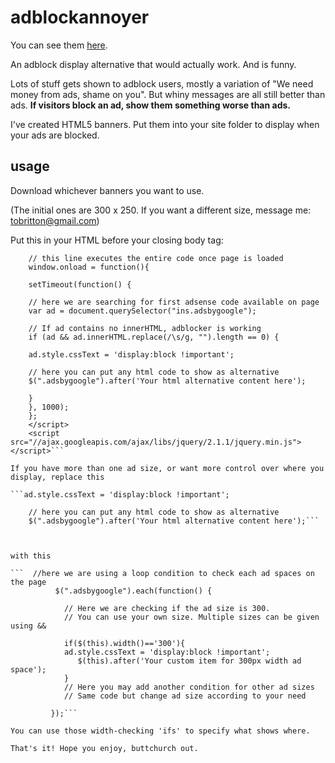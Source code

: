 #  adblockannoyer


You can see them <a href="http://www.brittonupchurch.com">here</a>.

An adblock display alternative that would actually work. And is funny.

Lots of stuff gets shown to adblock users, mostly a variation of "We need money from ads, shame on you". But whiny messages are all still better than ads.  **If visitors block an ad, show them something worse than ads.**

I've created HTML5 banners. Put them into your site folder to display when your ads are blocked.

##  usage

Download whichever banners you want to use. 

(The initial ones are 300 x 250. If you want a different size, message me: tobritton@gmail.com)

Put this in your HTML before your closing body tag:

```<script>
    // this line executes the entire code once page is loaded
    window.onload = function(){
    
    setTimeout(function() {
 
    // here we are searching for first adsense code available on page
    var ad = document.querySelector("ins.adsbygoogle");
 
    // If ad contains no innerHTML, adblocker is working
    if (ad && ad.innerHTML.replace(/\s/g, "").length == 0) {
 
    ad.style.cssText = 'display:block !important';
 
    // here you can put any html code to show as alternative
    $(".adsbygoogle").after('Your html alternative content here');
    
    }
    }, 1000);
    };
    </script>
    <script src="//ajax.googleapis.com/ajax/libs/jquery/2.1.1/jquery.min.js"></script>```

If you have more than one ad size, or want more control over where you display, replace this

```ad.style.cssText = 'display:block !important';
 
    // here you can put any html code to show as alternative
    $(".adsbygoogle").after('Your html alternative content here');```



with this

```  //here we are using a loop condition to check each ad spaces on the page
		  $(".adsbygoogle").each(function() {
			
			// Here we are checking if the ad size is 300.
			// You can use your own size. Multiple sizes can be given using && 
			
			if($(this).width()=='300'){
			ad.style.cssText = 'display:block !important';
               $(this).after('Your custom item for 300px width ad space');
			}
			// Here you may add another condition for other ad sizes
			// Same code but change ad size according to your need
			
		 });```

You can use those width-checking 'ifs' to specify what shows where.

That's it! Hope you enjoy, buttchurch out.